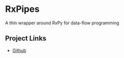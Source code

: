 # RxPipes

A thin wrapper around RxPy for data-flow programming

## Project Links

- [Github](https://github.com/shirecoding/RxPipes)